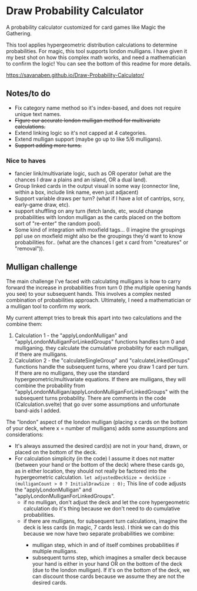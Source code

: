 # Draw Probability Calculator
A probability calculator customized for card games like Magic the Gathering.

This tool applies hypergeometric distribution calculations to determine probabilities. For magic, this tool supports london mulligans. I have given it my best shot on how this complex math works, and need a mathematician to confirm the logic! You can see the bottom of this readme for more details. 

https://savanaben.github.io/Draw-Probability-Calculator/

 ## Notes/to do
 - Fix category name method so it's index-based, and does not require unique text names. 
 - ~~Figure our accurate london mulligan method for multivariate calculations.~~
 - Extend linking logic so it's not capped at 4 categories.
 - Extend mulligan support (maybe go up to like 5/6 mulligans).
 - ~~Support adding more turns.~~ 

 ### Nice to haves
 - fancier link/multivariate logic, such as OR operator (what are the chances I draw a plains and an island, OR a dual land).
 - Group linked cards in the output visual in some way (connector line, within a box, include link name, even just adjacent)
 - Support variable draws per turn? (what if I have a lot of cantrips, scry, early-game draw, etc). 
 - support shuffling on any turn (fetch lands, etc, would change probabilities with london mulligan as the cards placed on the bottom sort of "re-enter" the random pool).
 - Some kind of integration with moxfield tags... (I imagine the groupings ppl use on moxfield might also be the groupings they'd want to know probabilities for.. (what are the chances I get x card from "creatures" or "removal")).

## Mulligan challenge
The main challenge I've faced with calculating mulligans is how to carry forward the increase in probabilities from turn 0 (the multiple opening hands you see) to your subsequent hands. This involves a complex nested combination of probabilities approach. Ultimately, I need a mathematician or a mulligan tool to confirm my work. 

My current attempt tries to break this apart into two calculations and the combine them:
1. Calculation 1 - the "applyLondonMulligan" and "applyLondonMulliganForLinkedGroups" functions handles turn 0 and mulliganing. they calculate the cumulative probability for each mulligan, if there are mulligans.
2. Calculation 2 -  the "calculateSingleGroup" and "calculateLinkedGroups" functions handle the subsequent turns, where you draw 1 card per turn. If there are no mulligans, they use the standard hypergeometric/multivariate equations. If there are mulligans, they will combine the probability from "applyLondonMulligan/applyLondonMulliganForLinkedGroups" with the subsequent turns probability. There are comments in the code (Calculation.svelte) that go over some assumptions and unfortunate band-aids I added. 

The "london" aspect of the london mulligan (placing x cards on the bottom of your deck, where x = number of mulligans) adds some assumptions and considerations:
- It's always assumed the desired card(s) are not in your hand, drawn, or placed on the bottom of the deck. 
- For calculation simplicity (in the code) I assume it does not matter (between your hand or the bottom of the deck) where these cards go, as in either location, they should not really be factored into the hypergeometric calculation. 
```let adjustedDeckSize = deckSize - (mulliganCount > 0 ? InitialDrawSize : 0);```
This line of code adjusts the "applyLondonMulligan" and "applyLondonMulliganForLinkedGroups". 
  - if no mulligan, don't adjust the deck and let the core hypergeometric calculation do it's thing because we don't need to do cumulative probabilities. 
  - if there are mulligans, for subsequent turn calculations, imagine the deck is <InitialDrawSize> less cards (in magic, 7 cards less). I think we can do this because we now have two separate probabilities we combine:
    - mulligan step, which in and of itself combines probabilities if multiple mulligans. 
    - subsequent turns step, which imagines a smaller deck because your <InitialDrawSize> hand is either in your hand OR on the bottom of the deck (due to the london mulligan). If it's on the bottom of the deck, we can discount those cards because we assume they are not the desired cards. 